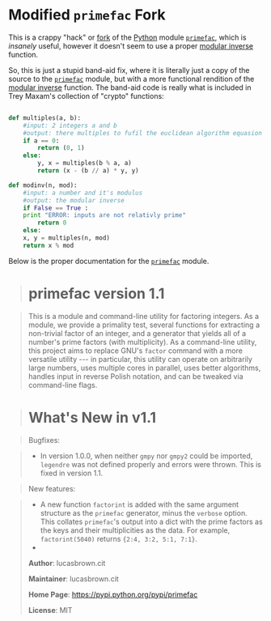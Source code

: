 Modified `primefac` Fork
=====================

This is a crappy "hack" or [fork] of the [Python] module [`primefac`][primefac], which is _insanely_ useful, however it doesn't seem to use a proper [modular inverse] function. 

So, this is just a stupid band-aid fix, where it is literally just a copy of the source to the [`primefac`][primefac] module, but with a more functional rendition of the [modular inverse] function. The band-aid code is really what is included in Trey Maxam's collection of "crypto" functions:

``` python

def multiples(a, b):
    #input: 2 integers a and b
    #output: there multiples to fufil the euclidean algorithm equasion a*x + y*b = gcd
    if a == 0:
        return (0, 1)
    else:
        y, x = multiples(b % a, a)
        return (x - (b // a) * y, y)

def modinv(n, mod):
    #input: a number and it's modulus
    #output: the modular inverse
    if False == True :
    print "ERROR: inputs are not relativly prime"
        return 0
    else:
    x, y = multiples(n, mod)
    return x % mod
```

Below is the proper documentation for the [`primefac`][primefac] module. 


> primefac version 1.1
> ======================

> This is a module and command-line utility for factoring integers.  As a module, we provide a primality test, several functions for extracting a non-trivial factor of an integer, and a generator that yields all of a number's prime factors (with multiplicity).  As a command-line utility, this project aims to replace GNU's ``factor`` command with a more versatile utility --- in particular, this utility can operate on arbitrarily large numbers, uses multiple cores in parallel, uses better algorithms, handles input in reverse Polish notation, and can be tweaked via command-line flags.


> What's New in v1.1
> ==================

> Bugfixes:

>  - In version 1.0.0, when neither ``gmpy`` nor ``gmpy2`` could be imported, ``legendre`` was not defined properly and errors were thrown.  This is fixed in version 1.1.

> New features:

>  - A new function ``factorint`` is added with the same argument structure as the ``primefac`` generator, minus the ``verbose`` option.  This collates ``primefac``'s output into a dict with the prime factors as the keys and their multiplicities as the data.  For example, ``factorint(5040)`` returns ``{2:4, 3:2, 5:1, 7:1}``.
>  - 
>  __Author__: lucasbrown.cit
>  
> __Maintainer__: lucasbrown.cit
> 
> __Home Page__: https://pypi.python.org/pypi/primefac
> 
> __License__: MIT 


[Python]: http://python.org/
[primefac]: https://pypi.python.org/pypi/primefac
[fork]: https://en.wikipedia.org/wiki/Fork_(software_development)
[modular inverse]: https://en.wikipedia.org/wiki/Modular_multiplicative_inverse